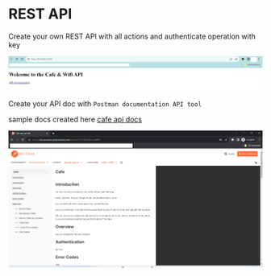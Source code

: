 # REST API

Create your own REST API with all actions and authenticate operation with key

![API interface.png](images_1%2FAPI%20interface.png)

Create your API doc with `Postman documentation API tool`

sample docs created here [cafe api docs](https://documenter.getpostman.com/view/27373309/2s93ecxWWf)

![apidocs.png](images_1%2Fapidocs.png)
